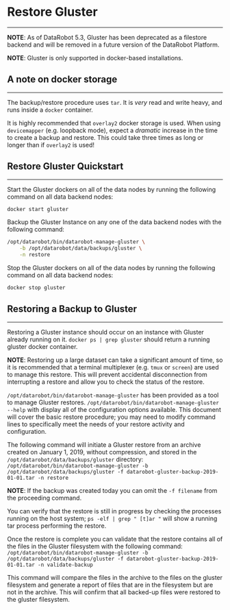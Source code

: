 <a name="restore-gluster"></a>
# Restore Gluster
-----------------

**NOTE**: As of DataRobot 5.3, Gluster has been deprecated as a filestore backend and will be removed in a future version of the DataRobot Platform.

**NOTE**: Gluster is only supported in docker-based installations.

<a name="a-note-on-docker-storage"></a>
## A note on docker storage
---------------------------

The backup/restore procedure uses `tar`. It is _very_ read and write heavy, and runs inside a `docker` container.

It is highly recommended that `overlay2` docker storage is used. When using `devicemapper` (e.g. loopback mode), expect a _dramatic_ increase in the time to create a backup and restore. This could take three times as long or longer than if `overlay2` is used!

<a name="restore-gluster-quickstart"></a>
## Restore Gluster Quickstart
-----------------------------
Start the Gluster dockers on all of the data nodes by running the following command on all data backend nodes:

```bash
docker start gluster
```

Backup the Gluster Instance on any one of the data backend nodes with the following command:

```bash
/opt/datarobot/bin/datarobot-manage-gluster \
	-b /opt/datarobot/data/backups/gluster \
	-n restore
```

Stop the Gluster dockers on all of the data nodes by running the following command on all data backend nodes:

```bash
docker stop gluster
```

<a name="gluster-restore"></a>
## Restoring a Backup to Gluster
--------------------------------
Restoring a Gluster instance should occur on an instance with Gluster already running on it. `docker ps | grep gluster` should return a running gluster docker container.

**NOTE**: Restoring up a large dataset can take a significant amount of time, so it is recommended that a terminal multiplexer (e.g. `tmux` or `screen`) are used to manage this restore. This will prevent accidental disconnection from interrupting a restore and allow you to check the status of the restore.

`/opt/datarobot/bin/datarobot-manage-gluster` has been provided as a tool to manage Gluster restores. `/opt/datarobot/bin/datarobot-manage-gluster --help` with display all of the configuration options available.  This document will cover the basic restore procedure; you may need to modify command lines to specifically meet the needs of your restore activity and configuration.

The following command will initiate a Gluster restore from an archive created on January 1, 2019, without compression, and stored in the `/opt/datarobot/data/backups/gluster` directory:
`/opt/datarobot/bin/datarobot-manage-gluster -b /opt/datarobot/data/backups/gluster -f datarobot-gluster-backup-2019-01-01.tar -n restore`

**NOTE**: If the backup was created today you can omit the `-f filename` from the proceeding command.

You can verify that the restore is still in progress by checking the processes running on the host system; `ps -elf | grep " [t]ar "` will show a running tar process performing the restore.

Once the restore is complete you can validate that the restore contains all of the files in the Gluster filesystem with the following command:
`/opt/datarobot/bin/datarobot-manage-gluster -b /opt/datarobot/data/backups/gluster -f datarobot-gluster-backup-2019-01-01.tar -n validate-backup`

This command will compare the files in the archive to the files on the gluster filesystem and generate a report of files that are in the filesystem but are not in the archive.  This will confirm that all backed-up files were restored to the gluster filesystem.
